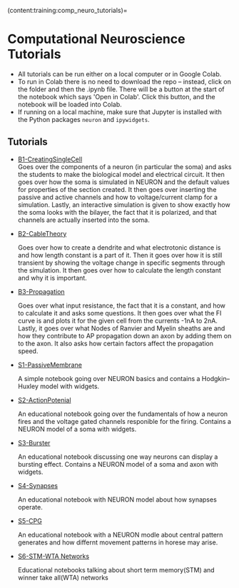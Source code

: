 (content:training:comp_neuro_tutorials)=
# Computational Neuroscience Tutorials

- All tutorials can be run either on a local computer or in Google Colab. 
- To run in Colab there is no need to download the repo – instead, click on the folder and then the .ipynb file. There will be a button at the start of the notebook which says 'Open in Colab'. Click this button, and the notebook will be loaded into Colab. 
- If running on a local machine, make sure that Jupyter is installed with the Python packages `neuron` and `ipywidgets`.

## Tutorials

- <a href="https://colab.research.google.com/github/cyneuro/Basics-of-Neurons-and-Networks/blob/main/B1_BasicsSingleNeuron/B1_SingleNeuronBio&Model.ipynb" target="_blank">B1-CreatingSingleCell</a>  
     Goes over the components of a neuron (in particular the soma) and asks the students to make the biological model and electrical circuit. It then goes over how the soma is simulated in NEURON and the default values for properties of the section created. It then goes over inserting the passive and active channels and how to voltage/current clamp for a simulation. Lastly, an interactive simulation is given to show exactly how the soma looks with the bilayer, the fact that it is polarized, and that channels are actually inserted into the soma.

- <a href="https://colab.research.google.com/github/cyneuro/Basics-of-Neurons-and-Networks/blob/main/B2_NeuronProperties/B2_Biophysics&Properties.ipynb" target="_blank">B2-CableTheory</a>
  
    Goes over how to create a dendrite and what electrotonic distance is and how length constant is a part of it. Then it goes over how it is still transient by showing the voltage change in specific segments through the simulation. It then goes over how to calculate the length constant and why it is important.

- <a href="https://colab.research.google.com/github/cyneuro/Basics-of-Neurons-and-Networks/blob/main/B3_MoreProperties/AdditionalProperties.ipynb" target="_blank">B3-Propagation</a>
  
    Goes over what input resistance, the fact that it is a constant, and how to calculate it and asks some questions. It then goes over what the FI curve is and plots it for the given cell from the currents -1nA to 2nA. Lastly, it goes over what Nodes of Ranvier and Myelin sheaths are and how they contribute to AP propagation down an axon by adding them on to the axon. It also asks how certain factors affect the propagation speed.

- <a href="https://colab.research.google.com/github/cyneuro/Basics-of-Neurons-and-Networks/blob/main/S1_PassiveMembrane/S1_PassiveMembrane.ipynb" target="_blank">S1-PassiveMembrane</a>
  
    A simple notebook going over NEURON basics and contains a Hodgkin–Huxley model with widgets.

- <a href="https://colab.research.google.com/github/cyneuro/Basics-of-Neurons-and-Networks/blob/main/S2_ActionPotential/S2_ActionPotential.ipynb" target="_blank">S2-ActionPotenial</a>
  
    An educational notebook going over the fundamentals of how a neuron fires and the voltage gated channels responible for the firing. Contains a NEURON model of a soma with widgets.

- <a href="https://colab.research.google.com/github/cyneuro/Basics-of-Neurons-and-Networks/blob/main/S3_Burster/S3_Burster.ipynb" target="_blank">S3-Burster</a>
  
    An educational notebook discussing one way neurons can display a bursting effect. Contains a NEURON model of a soma and axon with widgets.

- <a href="https://colab.research.google.com/github/cyneuro/Basics-of-Neurons-and-Networks/blob/main/S4_Synapses/S4_Synapses.ipynb" target="_blank">S4-Synapses</a>
  
    An educational notebook with NEURON model about how synapses operate.

- <a href="https://colab.research.google.com/github/cyneuro/Basics-of-Neurons-and-Networks/blob/main/S5_CPG/S5_CPG.ipynb" target="_blank">S5-CPG</a>
  
    An educational notebook with a NEURON modle about central pattern generates and how differnt movement patterns in horese may arise.

- <a href="https://colab.research.google.com/github/cyneuro/Basics-of-Neurons-and-Networks/blob/main/S6_STM_WTA/S6_STM_WTA.ipynb" target="_blank">S6-STM-WTA Networks</a>
  
    Educational notebooks talking about short term memory(STM) and winner take all(WTA) networks


